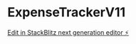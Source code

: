# ExpenseTrackerV11

[Edit in StackBlitz next generation editor ⚡️](https://stackblitz.com/~/github.com/medozaza2016/ExpenseTrackerV11)